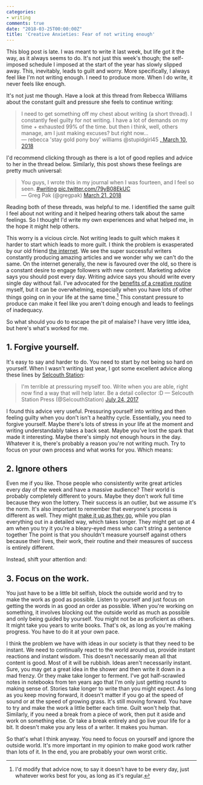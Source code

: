 ```yaml
---
categories:
- writing
comments: true
date: "2018-03-25T00:00:00Z"
title: 'Creative Anxieties: Fear of not writing enough'
---
```

  
<div>This blog post is late. I was meant to write it last week, but life got it the way, as it always seems to do. It's not just this week's though; the self-imposed schedule I imposed at the start of the year has slowly slipped away. This, inevitably, leads to guilt and worry. More specifically, I always feel like I'm not writing enough. I need to produce more. When I do write, it never feels like enough.</div>  

<!--more-->  

It's not just me though. Have a look at this thread from Rebecca Williams about the constant guilt and pressure she feels to continue writing:

> I need to get something off my chest about writing (a short thread). I constantly feel guilty for not writing. I have a lot of demands on my time + exhausted 99% of the time. but then i think, well, others manage, am I just making excuses? but right now...  
— rebecca 'stay gold pony boy' williams @stupidgirl45 <a href="https://twitter.com/stupidgirl45/status/972534813331730432?ref_src=twsrc%5Etfw" >, March 10, 2018</a>  

I'd recommend clicking through as there is a lot of good replies and advice to her in the thread below. Similarly, this post shows these feelings are pretty much universal:  

> You guys, I wrote this in my journal when I was fourteen, and I feel so seen. <a href="https://twitter.com/hashtag/writing?src=hash&amp;ref_src=twsrc%5Etfw">#writing</a> <a href="https://t.co/79yB08EkUC">pic.twitter.com/79yB08EkUC</a>  
— Greg Pak (@gregpak) <a href="https://twitter.com/gregpak/status/976565124793294856?ref_src=twsrc%5Etfw">March 21, 2018</a>

Reading both of these threads, was helpful to me. I identified the same guilt I feel about not writing and it helped hearing others talk about the same feelings. So I thought I'd write my own experiences and what helped me, in the hope it might help others.  

This worry is a vicious circle. Not writing leads to guilt which makes it harder to start which leads to more guilt. I think the problem is exasperated by our old friend <a href="/step-away-from-the-internet/">the internet</a>. We see the super successful writers constantly producing amazing articles and we wonder why we can't do the same. On the internet generally, the new is favoured over the old, so there is a constant desire to engage followers with new content. Marketing advice says you should post every day. Writing advice says you should write every single day without fail. I've advocated for the <a href="/the-importance-of-a-creative-routine/">benefits of a creative routine</a> myself, but it can be overwhelming, especially when you have lots of other things going on in your life at the same time.[^1] This constant pressure to produce can make it feel like you aren't doing enough and leads to feelings of inadequacy.  

 So what should you do to escape the pit of malaise? I have very little idea, but here's what's worked for me.</div>  

<h2>1. Forgive yourself.</h2>  

<div>It's easy to say and harder to do. You need to start by not being so hard on yourself. When I wasn't writing last year, I got some excellent advice along these lines by <a href="https://www.selcouthstation.com/">Selcouth Station</a>:</div>  

> I'm terrible at pressuring myself too. Write when you are able, right now find a way that will help later. Be a detail collector :D  — Selcouth Station Press (@SelcouthStation) <a href="https://twitter.com/SelcouthStation/status/889523673316700161?ref_src=twsrc%5Etfw">July 24, 2017</a>  

I found this advice very useful. Pressuring yourself into writing and then feeling guilty when you don't isn't a healthy cycle. Essentially, you need to forgive yourself. Maybe there's lots of stress in your life at the moment and writing understandably takes a back seat. Maybe you've lost the spark that made it interesting. Maybe there's simply not enough hours in the day. Whatever it is, there's probably a reason you're not writing much. Try to focus on your own process and what works for you. Which means:  

<h2>2. Ignore others</h2>  

Even me if you like. Those people who consistently write great articles every day of the week and have a massive audience? Their world is probably completely different to yours. Maybe they don't work full time because they won the lottery. Their success is an outlier, but we assume it's the norm. It's also important to remember that everyone's process is different as well. They might <a href="/making-go-twin-peaks-welcome-nightvale/">make it up as they go</a>, while you plan everything out in a detailed way, which takes longer. They might get up at 4 am when you try it you're a bleary-eyed mess who can't string a sentence together The point is that you shouldn't measure yourself against others because their lives, their work, their routine and their measures of success is entirely different.  

Instead, shift your attention and:  

<h2>3. Focus on the work.</h2>  

You just have to be a little bit selfish, block the outside world and try to make the work as good as possible. Listen to yourself and just focus on getting the words in as good an order as possible. When you're working on something, it involves blocking out the outside world as much as possible and only being guided by yourself. You might not be as proficient as others. It might take you years to write books. That's ok, as long as you're making progress. You have to do it at your own pace.  


I think the problem we have with ideas in our society is that they need to be instant. We need to continually react to the world around us, provide instant reactions and instant wisdom. This doesn't necessarily mean all that content is good. Most of it will be rubbish. Ideas aren't necessarily instant. Sure, you may get a great idea in the shower and then write it down in a mad frenzy. Or they make take longer to ferment. I've got half-scrawled notes in notebooks from ten years ago that I'm only just getting round to making sense of. Stories take longer to write than you might expect. As long as you keep moving forward, it doesn't matter if you go at the speed of sound or at the speed of growing grass. It's still moving forward. You have to try and make the work a little better each time. Guilt won't help that. Similarly, if you need a break from a piece of work, then put it aside and work on something else. Or take a break entirely and go live your life for a bit. It doesn't make you any less of a writer. It makes you human.  

So that's what I think anyway. You need to focus on yourself and ignore the outside world. It's more important in my opinion to make good work rather than lots of it. In the end, you are probably your own worst critic.

[^1]: I'd modify that advice now, to say it doesn't have to be every day, just whatever works best for you, as long as it's regular.
